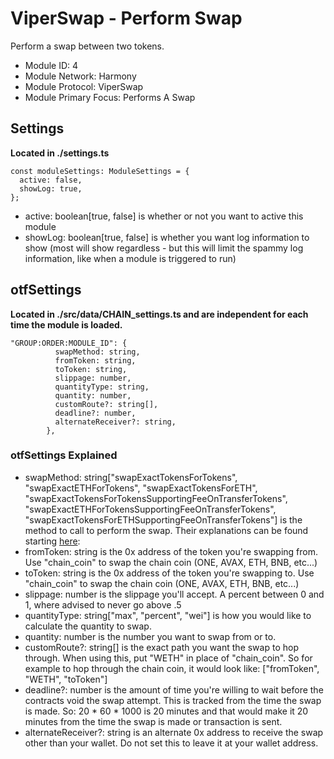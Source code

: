 # ViperSwap - Perform Swap
Perform a swap between two tokens.

* Module ID: 4
* Module Network: Harmony
* Module Protocol: ViperSwap
* Module Primary Focus: Performs A Swap

## Settings
**Located in ./settings.ts**
```
const moduleSettings: ModuleSettings = {
  active: false,
  showLog: true,
};
```

* active: boolean[true, false] is whether or not you want to active this module
* showLog: boolean[true, false] is whether you want log information to show (most will show regardless - but this will limit the spammy log information, like when a module is triggered to run)

## otfSettings
**Located in ./src/data/CHAIN_settings.ts and are independent for each time the module is loaded.**
```
"GROUP:ORDER:MODULE_ID": {
          swapMethod: string,
          fromToken: string,
          toToken: string,
          slippage: number,
          quantityType: string,
          quantity: number,
          customRoute?: string[],
          deadline?: number,
          alternateReceiver?: string,
        },
```

### otfSettings Explained
* swapMethod: string["swapExactTokensForTokens", "swapExactETHForTokens", "swapExactTokensForETH", "swapExactTokensForTokensSupportingFeeOnTransferTokens", "swapExactETHForTokensSupportingFeeOnTransferTokens", "swapExactTokensForETHSupportingFeeOnTransferTokens"] is the method to call to perform the swap.  Their explanations can be found starting [here](https://docs.uniswap.org/protocol/V2/reference/smart-contracts/router-02#swapexacttokensfortokens): 
* fromToken: string is the 0x address of the token you're swapping from.  Use "chain_coin" to swap the chain coin (ONE, AVAX, ETH, BNB, etc...)
* toToken: string is the 0x address of the token you're swapping to.  Use "chain_coin" to swap the chain coin (ONE, AVAX, ETH, BNB, etc...)
* slippage: number is the slippage you'll accept.  A percent between 0 and 1, where advised to never go above .5
* quantityType: string["max", "percent", "wei"] is how you would like to calculate the quantity to swap.
* quantity: number is the number you want to swap from or to.
* customRoute?: string[] is the exact path you want the swap to hop through.  When using this, put "WETH" in place of "chain_coin".  So for example to hop through the chain coin, it would look like: ["fromToken", "WETH", "toToken"]
* deadline?: number is the amount of time you're willing to wait before the contracts void the swap attempt.  This is tracked from the time the swap is made.  So: 20 * 60 * 1000 is 20 minutes and that would make it 20 minutes from the time the swap is made or transaction is sent.
* alternateReceiver?: string is an alternate 0x address to receive the swap other than your wallet.  Do not set this to leave it at your wallet address.
